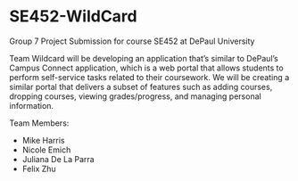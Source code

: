 # SE452-WildCard
Group 7 Project Submission for course SE452 at DePaul University

Team Wildcard will be developing an application that’s similar to DePaul’s Campus Connect application, which is a web portal that allows students to perform self-service tasks related to their coursework. We will be creating a similar portal that delivers a subset of features such as adding courses, dropping courses, viewing grades/progress, and managing personal information. 

Team Members:
* Mike Harris
* Nicole Emich
* Juliana De La Parra
* Felix Zhu

